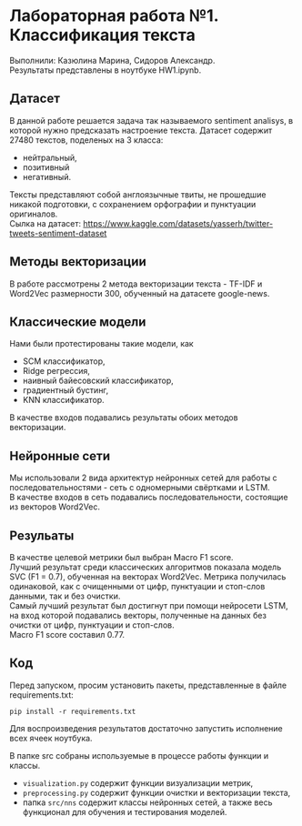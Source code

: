 # Лабораторная работа №1. Классификация текста
Выполнили: Казюлина Марина, Сидоров Александр.  
Результаты представлены в ноутбуке HW1.ipynb.

## Датасет
В данной работе решается задача так называемого sentiment analisys, 
в которой нужно предсказать настроение текста. Датасет содержит 27480 текстов,
поделеных на 3 класса: 
- нейтральный, 
- позитивный
- негативный.  
  
Тексты представляют собой англоязычные твиты, не прошедшие никакой подготовки, 
с сохранением орфографии и пунктуации оригиналов.  
Сылка на датасет: https://www.kaggle.com/datasets/yasserh/twitter-tweets-sentiment-dataset

## Методы векторизации

В работе рассмотрены 2 метода векторизации текста - TF-IDF и Word2Vec размерности 300, обученный на датасете google-news.

## Классические модели

Нами были протестированы такие модели, как 
- SCM классификатор, 
- Ridge регрессия, 
- наивный байесовский классификатор, 
- градиентный бустинг, 
- KNN классификатор.
  
В качестве входов подавались результаты обоих методов векторизации.

## Нейронные сети

Мы использовали 2 вида архитектур нейронных сетей для 
работы с последовательностями - сеть с одномерными свёртками и LSTM.  
В качестве входов в сеть подавались последовательности, состоящие из векторов
Word2Vec.

## Резульаты

В качестве целевой метрики был выбран Macro F1 score.  
Лучший результат среди классических алгоритмов показала модель SVC (F1 = 0.7), обученная на
векторах Word2Vec. Метрика получилась одинаковой, как с очищенными от цифр, пунктуации и стоп-слов
данными, так и без очистки.  
Самый лучший результат был достигнут при помощи нейросети LSTM, на вход которой подавались
векторы, полученные на данных без очистки от цифр, пунктуации и стоп-слов.  
Macro F1 score составил 0.77.

## Код
Перед запуском, просим установить пакеты, представленные в файле requirements.txt:
```commandline
pip install -r requirements.txt
```
Для воспроизведения результатов достаточно запустить исполнение всех ячеек ноутбука.

В папке src собраны используемые в процессе работы функции и классы.
- `visualization.py` содержит функции визуализации метрик,
- `preprocessing.py` содержит функции очистки и векторизации текста,
- папка `src/nns` содержит классы нейронных сетей, а также весь функционал для
обучения и тестирования моделей.  
  

